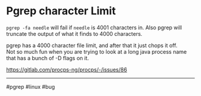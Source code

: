 # Pgrep character Limit

`pgrep -fa needle`  will fail if `needle` is 4001 characters in.  Also pgrep
will truncate the output of what it finds to 4000 characters.

pgrep has a 4000 character file limit, and after that it just chops it off.  
Not so much fun when you are trying to look at a long java process name
that has a bunch of -D flags on it.

https://gitlab.com/procps-ng/procps/-/issues/86

---
#pgrep #linux #bug

